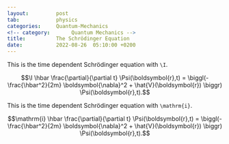 ```yaml
---
layout:         post
tab:	        physics
categories:     Quantum-Mechanics
<!-- category:       Quantum Mechanics -->
title:          The Schrödinger Equation
date:           2022-08-26  05:10:00 +0200
---
```


This is the time dependent Schrödinger equation with `\I`.

$$\I \hbar \frac{\partial}{\partial t} \Psi(\boldsymbol{r},t) = \biggl(- \frac{\hbar^2}{2m} \boldsymbol{\nabla}^2 + \hat{V}(\boldsymbol{r}) \biggr) \Psi(\boldsymbol{r},t).$$

This is the time dependent Schrödinger equation with `\mathrm{i}`.

$$\mathrm{i} \hbar \frac{\partial}{\partial t} \Psi(\boldsymbol{r},t) = \biggl(- \frac{\hbar^2}{2m} \boldsymbol{\nabla}^2 + \hat{V}(\boldsymbol{r}) \biggr) \Psi(\boldsymbol{r},t).$$
